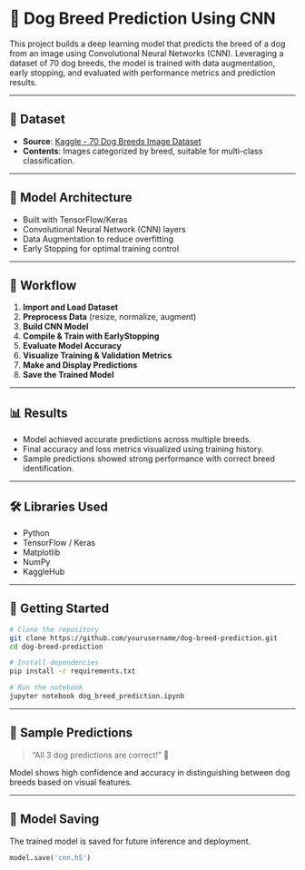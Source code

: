 
# 🐶 Dog Breed Prediction Using CNN

This project builds a deep learning model that predicts the breed of a dog from an image using Convolutional Neural Networks (CNN). Leveraging a dataset of 70 dog breeds, the model is trained with data augmentation, early stopping, and evaluated with performance metrics and prediction results.

---

## 📁 Dataset

- **Source**: [Kaggle - 70 Dog Breeds Image Dataset](https://www.kaggle.com/datasets/gpiosenka/70-dog-breedsimage-data-set)
- **Contents**: Images categorized by breed, suitable for multi-class classification.

---

## 🧠 Model Architecture

- Built with TensorFlow/Keras
- Convolutional Neural Network (CNN) layers
- Data Augmentation to reduce overfitting
- Early Stopping for optimal training control

---

## 🔄 Workflow

1. **Import and Load Dataset**
2. **Preprocess Data** (resize, normalize, augment)
3. **Build CNN Model**
4. **Compile & Train with EarlyStopping**
5. **Evaluate Model Accuracy**
6. **Visualize Training & Validation Metrics**
7. **Make and Display Predictions**
8. **Save the Trained Model**

---

## 📊 Results

- Model achieved accurate predictions across multiple breeds.
- Final accuracy and loss metrics visualized using training history.
- Sample predictions showed strong performance with correct breed identification.

---

## 🛠️ Libraries Used

- Python
- TensorFlow / Keras
- Matplotlib
- NumPy
- KaggleHub

---

## 🚀 Getting Started

```bash
# Clone the repository
git clone https://github.com/yourusername/dog-breed-prediction.git
cd dog-breed-prediction

# Install dependencies
pip install -r requirements.txt

# Run the notebook
jupyter notebook dog_breed_prediction.ipynb
````

---

## 🧠 Sample Predictions

> “All 3 dog predictions are correct!” 🎯

Model shows high confidence and accuracy in distinguishing between dog breeds based on visual features.

---

## 💾 Model Saving

The trained model is saved for future inference and deployment.

```python
model.save('cnn.h5')

